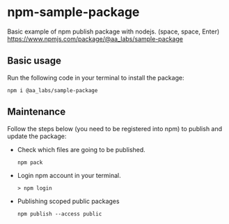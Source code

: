 # npm-sample-package
Basic example of npm publish package with nodejs. (space, space, Enter)
<https://www.npmjs.com/package/@aa_labs/sample-package>

## Basic usage
Run the following code in your terminal to install the package:
```
npm i @aa_labs/sample-package 
```

## Maintenance
Follow the steps below (you need to be registered into npm) to publish and update the package:
- Check which files are going to be published.
  ```
  npm pack
  ```
- Login npm account in your terminal.
  ```
  > npm login 
  ```
- Publishing scoped public packages
  ```
  npm publish --access public
  ```
